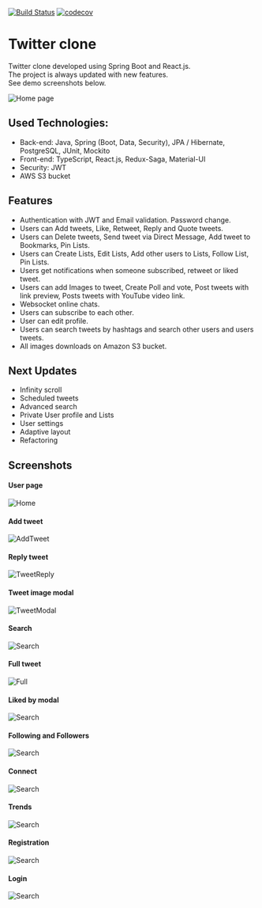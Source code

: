 [![Build Status](https://www.travis-ci.com/merikbest/twitter-spring-reactjs.svg?branch=travis-ci)](https://www.travis-ci.com/merikbest/twitter-spring-reactjs)
[![codecov](https://codecov.io/gh/merikbest/twitter-spring-reactjs/branch/travis-ci/graph/badge.svg?token=ETUNQVOX2Q)](https://codecov.io/gh/merikbest/twitter-spring-reactjs)

# Twitter clone

Twitter clone developed using Spring Boot and React.js. </br>
The project is always updated with new features. </br>
See demo screenshots below.

![Home page](screenshots/Home.png)

## Used Technologies:

* Back-end: Java, Spring (Boot, Data, Security), JPA / Hibernate, PostgreSQL, JUnit, Mockito
* Front-end: TypeScript, React.js, Redux-Saga, Material-UI
* Security: JWT
* AWS S3 bucket

## Features

* Authentication with JWT and Email validation. Password change.
* Users can Add tweets, Like, Retweet, Reply and Quote tweets.
* Users can Delete tweets, Send tweet via Direct Message, Add tweet to Bookmarks, Pin Lists.
* Users can Create Lists, Edit Lists, Add other users to Lists, Follow List, Pin Lists.
* Users get notifications when someone subscribed, retweet or liked tweet.
* Users can add Images to tweet, Create Poll and vote, Post tweets with link preview, Posts tweets with YouTube video link.
* Websocket online chats.
* Users can subscribe to each other.
* User can edit profile.
* Users can search tweets by hashtags and search other users and users tweets.
* All images downloads on Amazon S3 bucket.

## Next Updates

* Infinity scroll
* Scheduled tweets
* Advanced search
* Private User profile and Lists
* User settings
* Adaptive layout
* Refactoring

## Screenshots

#### User page
![Home](screenshots/Home.png)
#### Add tweet
![AddTweet](screenshots/AddTweet.png)
#### Reply tweet
![TweetReply](screenshots/TweetReply.png)
#### Tweet image modal
![TweetModal](screenshots/TweetModal.png)
#### Search
![Search](screenshots/Search.png)
#### Full tweet
![Full](screenshots/Full%20tweet.png)
#### Liked by modal
![Search](screenshots/liked%20by%20modal.png)
#### Following and Followers
![Search](screenshots/FollowingAndFollowers.png)
#### Connect
![Search](screenshots/Connect.png)
#### Trends
![Search](screenshots/Trends.png)
#### Registration
![Search](screenshots/Registration.png)
#### Login
![Search](screenshots/Login.png)
